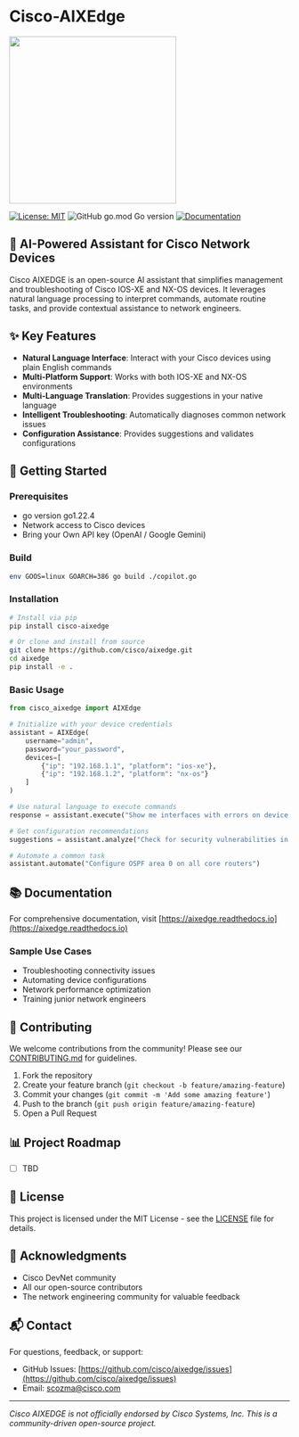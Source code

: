 # Cisco-AIXEdge

<img src="https://github.com/user-attachments/assets/3ad32655-d8e6-47ba-9bf8-0c3f2564912b" width="300" height="300">

[![License: MIT](https://img.shields.io/badge/License-MIT-yellow.svg)](https://opensource.org/licenses/MIT)
![GitHub go.mod Go version](https://img.shields.io/github/go-mod/go-version/:user/:repo)
[![Documentation](https://img.shields.io/badge/docs-latest-brightgreen.svg)](https://aixedge.readthedocs.io)

## 🤖 AI-Powered Assistant for Cisco Network Devices

Cisco AIXEDGE is an open-source AI assistant that simplifies management and troubleshooting of Cisco IOS-XE and NX-OS devices. It leverages natural language processing to interpret commands, automate routine tasks, and provide contextual assistance to network engineers.

## ✨ Key Features

- **Natural Language Interface**: Interact with your Cisco devices using plain English commands
- **Multi-Platform Support**: Works with both IOS-XE and NX-OS environments
- **Multi-Language Translation**: Provides suggestions in your native language
- **Intelligent Troubleshooting**: Automatically diagnoses common network issues
- **Configuration Assistance**: Provides suggestions and validates configurations

## 🚀 Getting Started

### Prerequisites

- go version go1.22.4
- Network access to Cisco devices
- Bring your Own API key (OpenAI / Google Gemini)

### Build 
``` bash
env GOOS=linux GOARCH=386 go build ./copilot.go
```

### Installation

```bash
# Install via pip
pip install cisco-aixedge

# Or clone and install from source
git clone https://github.com/cisco/aixedge.git
cd aixedge
pip install -e .
```

### Basic Usage

```python
from cisco_aixedge import AIXEdge

# Initialize with your device credentials
assistant = AIXEdge(
    username="admin",
    password="your_password",
    devices=[
        {"ip": "192.168.1.1", "platform": "ios-xe"},
        {"ip": "192.168.1.2", "platform": "nx-os"}
    ]
)

# Use natural language to execute commands
response = assistant.execute("Show me interfaces with errors on device 192.168.1.1")

# Get configuration recommendations
suggestions = assistant.analyze("Check for security vulnerabilities in my ACLs")

# Automate a common task
assistant.automate("Configure OSPF area 0 on all core routers")
```

## 📚 Documentation

For comprehensive documentation, visit [https://aixedge.readthedocs.io](https://aixedge.readthedocs.io)

### Sample Use Cases

- Troubleshooting connectivity issues
- Automating device configurations
- Network performance optimization
- Training junior network engineers

## 🤝 Contributing

We welcome contributions from the community! Please see our [CONTRIBUTING.md](CONTRIBUTING.md) for guidelines.

1. Fork the repository
2. Create your feature branch (`git checkout -b feature/amazing-feature`)
3. Commit your changes (`git commit -m 'Add some amazing feature'`)
4. Push to the branch (`git push origin feature/amazing-feature`)
5. Open a Pull Request

## 📊 Project Roadmap

- [ ] TBD
      
## 📜 License

This project is licensed under the MIT License - see the [LICENSE](LICENSE) file for details.

## 🙏 Acknowledgments

- Cisco DevNet community
- All our open-source contributors
- The network engineering community for valuable feedback

## 📬 Contact

For questions, feedback, or support:
- GitHub Issues: [https://github.com/cisco/aixedge/issues](https://github.com/cisco/aixedge/issues)
- Email: scozma@cisco.com

---

*Cisco AIXEDGE is not officially endorsed by Cisco Systems, Inc. This is a community-driven open-source project.*
